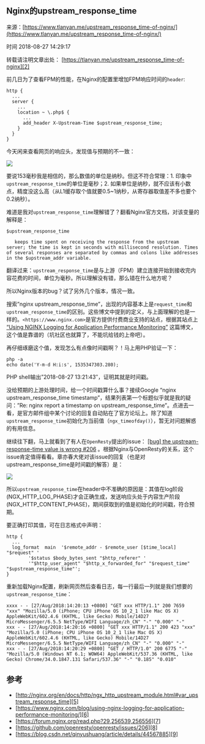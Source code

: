 ## Nginx的upstream_response_time

来源：[https://www.tlanyan.me/upstream_response_time-of-nginx/](https://www.tlanyan.me/upstream_response_time-of-nginx/)

时间 2018-08-27 14:29:17

 
转载请注明文章出处： [https://tlanyan.me/upstream_response_time-of-nginx][2]
 
前几日为了查看FPM的性能，在Nginx的配置里增加FPM响应时间的`header`:

```nginx
http {
  ...
  server {
    ...
    location ~ \.php$ {
      ...
      add_header X-Upstream-Time $upstream_response_time;
    }
  }
}
```
 
今天闲来查看网页的响应头，发现值与预期的不一致：
 
![][0]
 
要说153毫秒我是相信的，那么数值的单位是纳秒。但这不符合常理：1. 印象中`upstream_response_time`的单位是毫秒；2. 如果单位是纳秒，就不应该有小数点，精度没这么高（从L1缓存取个值就要0.5~1纳秒，从寄存器取值差不多也要个0.2纳秒）。
 
难道是我对`upstream_response_time`理解错了？翻看Nginx官方文档，对该变量的解释是：

```
$upstream_response_time
 
   keeps time spent on receiving the response from the upstream server; the time is kept in seconds with millisecond resolution. Times of several responses are separated by commas and colons like addresses in the $upstream_addr variable.
```
 
翻译过来：`upstream_response_time`是与上游（FPM）建立连接开始到接收完内容花费的时间，单位为毫秒。所以理解没有错，那么错在什么地方呢？
 
所以Nginx版本的bug？试了另外几个版本，情况一致。
 
搜索”nginx upstream_response_time”，出现的内容基本上是`request_time`和`upstream_response_time`的区别。这些博文中提到的定义，与上面理解的也是一样的。`<https://www.nginx.com>`是官方提供付费商业支持的站点，根据其站点上 [“Using NGINX Logging for Application Performance Monitoring”][3] 这篇博文，这个值是靠谱的（坑社区也就算了，不能坑给钱的上帝吧）。
 
再仔细琢磨这个值，发现怎么有点像时间戳啊？！马上用PHP验证一下：

```
php -a
echo date('Y-m-d H:i:s', 1535347303.280);
```
 
PHP shell输出”2018-08-27 13:21:43″，证明其就是时间戳。
 
没给预期的上游处理时间，给一个时间戳算什么事？接续Google “nginx upstream_response_time timestamp”，结果列表第一个标题似乎就是我的疑问：”Re: nginx report a timestamp on upstream_response_time”。点进去一看，是官方邮件组中某个讨论的回复自动贴在了官方论坛上。除了知道`upstream_response_time`初始化为当前值（`ngx_timeofday()`），暂无对问题解惑的有用信息。
 
继续往下翻，马上就看到了有人在`OpenResty`提出的issue： [[bug] the upstream-response-time value is wrong #206][4] 。根据Nginx与OpenResty的关系，这个issue肯定值得看看。章亦春大佬对该issue的回复（也是对upstream_response_time是时间戳的解答）是：
 
![][1]
 
所以`upstream_response_time`在header中不准确的原因是：其值在log阶段(NGX_HTTP_LOG_PHASE)才会正确生成，发送响应头处于内容生产阶段(NGX_HTTP_CONTENT_PHASE)，期间获取到的值是初始化的时间戳，符合预期。
 
要正确打印其值，可在日志格式中声明：

```
http {
  ...
  log_format  main  '$remote_addr - $remote_user [$time_local] "$request" '
        '$status $body_bytes_sent "$http_referer" '
        '"$http_user_agent" "$http_x_forwarded_for" "$request_time" "$upstream_response_time"';
}
```
 
重新加载Nginx配置，刷新网页然后查看日志，每一行最后一列就是我们想要的`upstream_response_time`：

```
xxxx - - [27/Aug/2018:14:20:13 +0800] "GET xxx HTTP/1.1" 200 7659 "xxx" "Mozilla/5.0 (iPhone; CPU iPhone OS 10_2_1 like Mac OS X) AppleWebKit/602.4.6 (KHTML, like Gecko) Mobile/14D27 MicroMessenger/6.5.5 NetType/WIFI Language/zh_CN" "-" "0.000" "-"
xxx - - [27/Aug/2018:14:20:16 +0800] "GET xxx HTTP/1.1" 200 423 "xxx" "Mozilla/5.0 (iPhone; CPU iPhone OS 10_2_1 like Mac OS X) AppleWebKit/602.4.6 (KHTML, like Gecko) Mobile/14D27 MicroMessenger/6.5.5 NetType/WIFI Language/zh_CN" "-" "0.000" "-"
xxx - - [27/Aug/2018:14:20:29 +0800] "GET / HTTP/1.0" 200 6775 "-" "Mozilla/5.0 (Windows NT 6.1; WOW64) AppleWebKit/537.36 (KHTML, like Gecko) Chrome/34.0.1847.131 Safari/537.36" "-" "0.185" "0.010"
```
 
## 参考

 
* [http://nginx.org/en/docs/http/ngx_http_upstream_module.html#var_upstream_response_time][5]  
* [https://www.nginx.com/blog/using-nginx-logging-for-application-performance-monitoring/][6]  
* [https://forum.nginx.org/read.php?29,256539,256556][7]  
* [https://github.com/openresty/openresty/issues/206][8]  
* [https://blog.csdn.net/qinyushuang/article/details/44567885][9]  
 


[2]: https://tlanyan.me/upstream_response_time-of-nginx
[3]: https://www.nginx.com/blog/using-nginx-logging-for-application-performance-monitoring/
[4]: https://github.com/openresty/openresty/issues/206
[5]: http://nginx.org/en/docs/http/ngx_http_upstream_module.html#var_upstream_response_time
[6]: https://www.nginx.com/blog/using-nginx-logging-for-application-performance-monitoring/
[7]: https://forum.nginx.org/read.php?29,256539,256556
[8]: https://github.com/openresty/openresty/issues/206
[9]: https://blog.csdn.net/qinyushuang/article/details/44567885
[0]: ../img/zQZNbyJ.png
[1]: ../img/ZRJrmqY.png